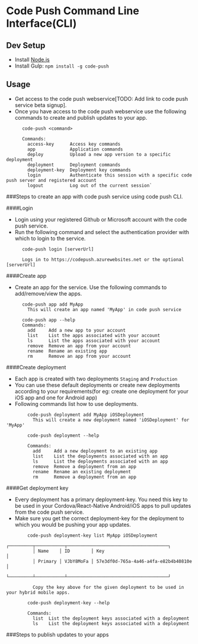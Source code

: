 Code Push Command Line Interface(CLI)
===

Dev Setup
---

* Install [Node.js](https://nodejs.org/)
* Install Gulp: `npm install -g code-push`

Usage
---

* Get access to the code push webservice[TODO: Add link to code push service beta signup].
* Once you have access to the code push webservice use the following commands to create and publish updates to your app.
```
      code-push <command>
      
      Commands:
        access-key      Access key commands
        app             Application commands
        deploy          Upload a new app version to a specific deployment
        deployment      Deployment commands
        deployment-key  Deployment key commands
        login           Authenticate this session with a specific code push server and registered account
        logout          Log out of the current session`
```

###Steps to create an app with code push service using code push CLI.

####Login
* Login using your registered Github or Microsoft account with the code push service.
* Run the following command and select the authentication provider with which to login to the service.
```
      code-push login [serverUrl]
      
      Logs in to https://codepush.azurewebsites.net or the optional [serverUrl]
```

####Create app
* Create an app for the service. Use the following commands to add/remove/view the apps.
```
      code-push app add MyApp
        This will create an app named 'MyApp' in code push service
        
      code-push app --help
      Commands:
        add     Add a new app to your account
        list    List the apps associated with your account
        ls      List the apps associated with your account
        remove  Remove an app from your account
        rename  Rename an existing app
        rm      Remove an app from your account
```

####Create deployment
* Each app is created with two deployments `Staging` and `Production`
* You can use these default deployments or create new deployments according to your requirements(for eg: create one deployment for your iOS app and one for Android app)
* Following commands list how to use deployments.
```
        code-push deployment add MyApp iOSDeployment
          This will create a new deployment named 'iOSDeployment' for 'MyApp'
          
        code-push deployment --help
        
        Commands:
          add     Add a new deployment to an existing app
          list    List the deployments associated with an app
          ls      List the deployments associated with an app
          remove  Remove a deployment from an app
          rename  Rename an existing deployment
          rm      Remove a deployment from an app
```

####Get deployment key
* Every deployment has a primary deployment-key. You need this key to be used in your Cordova/React-Native Android/iOS apps to pull updates from the code push service.
* Make sure you get the correct deployment-key for the deployment to which you would be pushing your app updates.
```
        code-push deployment-key list MyApp iOSDeployment
          ┌─────────┬───────────┬──────────────────────────────────────┐
          │ Name    │ ID        │ Key                                  │
          │ Primary │ VJbY8MoFa │ 57e3df0d-765a-4a46-a4fa-e82b4b40810e │
          └─────────┴───────────┴──────────────────────────────────────┘
          
          Copy the key above for the given deployment to be used in your hybrid mobile apps.

        code-push deployment-key --help
        
        Commands:
          list  List the deployment keys associated with a deployment
          ls    List the deployment keys associated with a deployment
```

###Steps to publish updates to your apps
